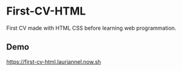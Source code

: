 # First-CV-HTML
First CV made with HTML CSS before learning web programmation.
## Demo
https://first-cv-html.lauriannel.now.sh
